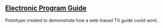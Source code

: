 ## [Electronic Program Guide](http://userx.co.za/work/epg)

Prototype created to demonstrate how a web-based TV guide could work.
